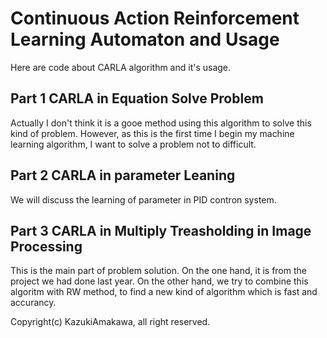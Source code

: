 # Continuous Action Reinforcement Learning Automaton and Usage
Here are code about CARLA algorithm and it's usage.<br/>

## Part 1 CARLA in Equation Solve Problem
Actually I don't think it is a gooe method using this algorithm to solve this kind of problem. However, as this is the first time I begin my machine learning algorithm, I want to solve a problem not to difficult.<br/>

## Part 2 CARLA in parameter Leaning
We will discuss the learning of parameter in PID contron system.

## Part 3 CARLA in Multiply Treasholding in Image Processing
This is the main part of problem solution. On the one hand, it is from the project we had done last year. On the other hand, we try to combine this algoritm with RW method, to find a new kind of algorithm which is fast and accurancy.

Copyright(c) KazukiAmakawa, all right reserved.

